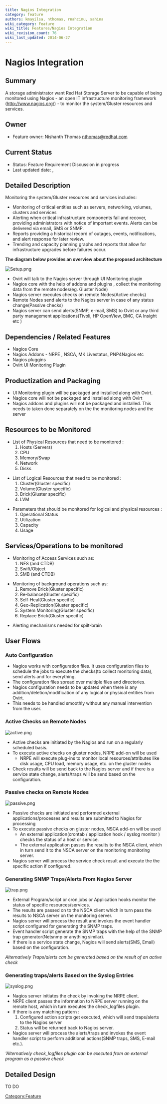 ```yaml
---
title: Nagios Integration
category: feature
authors: kmayilsa, nthomas, rnahcimu, sahina
wiki_category: Feature
wiki_title: Features/Nagios Integration
wiki_revision_count: 76
wiki_last_updated: 2014-06-27
---
```


# Nagios Integration

## Summary

A storage administrator want Red Hat Storage Server to be capable of being monitored using Nagios - an open IT infrastructure monitoring framework (http://www.nagios.org/) - to monitor the system/Gluster resources and services.

## Owner

*   Feature owner: Nishanth Thomas <nthomas@redhat.com>

## Current Status

*   Status: Feature Requirement Discussion in progress
*   Last updated date: ,

## Detailed Description

Monitoring the system/Gluster resources and services includes:

*   Monitoring of critical entities such as servers, networking, volumes, clusters and services
*   Alerting when critical infrastructure components fail and recover, providing administrators with notice of important events. Alerts can be delivered via email, SMS or SNMP.
*   Reports providing a historical record of outages, events, notifications, and alert response for later review.
*   Trending and capacity planning graphs and reports that allow for infrastructure upgrades before failures occur.

**The diagram below provides an overview about the proposed architecture**

![](Setup.png "Setup.png")

*   Ovirt will talk to the Nagios server through UI Monitoring plugin
*   Nagios core with the help of addons and plugins , collect the monitoring data from the remote nodes(eg. Gluster Node)
*   Nagios server executes checks on remote Nodes(Active checks)
*   Remote Nodes send alerts to the Nagios server in case of any status change(Passive checks)
*   Nagios server can send alerts(SNMP, e-mail, SMS) to Ovirt or any third party management applications(Tivoli, HP OpenView, BMC, CA Insight etc )

## Dependencies / Related Features

*   Nagios Core
*   Nagios Addons - NRPE , NSCA, MK Livestatus, PNP4Nagios etc
*   Nagios pluggins
*   Ovirt UI Monitoring Plugin

## Productization and Packaging

*   UI Monitoring plugin will be packaged and installed along with Ovirt.
*   Nagios core will not be packaged and installed along with Ovirt
*   Nagios addons and plugins will not be packaged and installed. This needs to taken done separately on the the monitoring nodes and the server

## Resources to be Monitored

*   List of Physical Resources that need to be monitored :
    1.  Hosts (Servers)
    2.  CPU
    3.  Memory/Swap
    4.  Network
    5.  Disks

<!-- -->

*   List of Logical Resources that need to be monitored :
    1.  Cluster(Gluster specific)
    2.  Volume(Gluster specific)
    3.  Brick(Gluster specific)
    4.  LVM

<!-- -->

*   Parameters that should be monitored for logical and physical resources :
    1.  Operational Status
    2.  Utilization
    3.  Capacity
    4.  Usage

## Services/Operations to be monitored

*   Monitoring of Access Services such as:
    1.  NFS (and CTDB)
    2.  Swift/Object
    3.  SMB (and CTDB)

<!-- -->

*   Monitoring of background operations such as:
    1.  Remove Brick(Gluster specific)
    2.  Re-balance(Gluster specific)
    3.  Self-Heal(Gluster specific)
    4.  Geo-Replication(Gluster specific)
    5.  System Monitoring(Gluster specific)
    6.  Replace Brick(Gluster specific)

<!-- -->

*   Alerting mechanisms needed for spilt-brain

## User Flows

### Auto Configuration

*   Nagios works with configuration files. It uses configuration files to schedule the jobs to execute the checks(to collect monitoring data), send alerts and for everything.
*   The configuration files spread over multiple files and directories.
*   Nagios configuration needs to be updated when there is any addition/deletion/modification of any logical or physical entities from Ovirt.
*   This needs to be handled smoothly without any manual intervention from the user.

### Active Checks on Remote Nodes

![](active.png "active.png")

*   Active checks are initiated by the Nagios and run on a regularly scheduled basis.
*   To execute active checks on gluster nodes, NRPE add-on will be used
    -   NRPE will execute plug-ins to monitor local resources/attributes like disk usage, CPU load, memory usage, etc. on the gluster nodes
*   Check results will be send back to the Nagios server and if there is a service state change, alerts/traps will be send based on the configuration.

### Passive checks on Remote Nodes

![](passive.png "passive.png")

*   Passive checks are initiated and performed external applications/processes and results are submitted to Nagios for processing
*   To execute passive checks on gluster nodes, NSCA add-on will be used
    -   An external application(crontab / application hook / syslog monitor ) checks the status of a host or service.
    -   The external application passes the results to the NSCA client, which in turn send it to the NSCA server on the monitoring monitoring server.
*   Nagios server will process the service check result and execute the the specific action if configured.

### Generating SNMP Traps/Alerts From Nagios Server

![](trap.png "trap.png")

*   External Program/script or cron jobs or Application hooks monitor the status of specific resources/services.
*   The results are passed on to the NSCA client which in turn pass the results to NSCA server on the monitoring server.
*   Nagios server will process the result and invokes the event handler script configured for generating the SNMP traps.
*   Event handler script generate the SNMP traps with the help of the SNMP trap generator(Netsnmp or anything similar).
*   If there is a service state change, Nagios will send alerts(SMS, Email) based on the configuration.

*Alternatively Traps/alerts can be generated based on the result of an active check*

### Generating traps/alerts Based on the Syslog Entries

![](syslog.png "syslog.png")

*   Nagios server initiates the check by invoking the NRPE client.
*   NRPE client passes the information to NRPE server running on the remote host, which in turn executes the check_logfiles plugin.
*   If there is any matching pattern :
    1.  Configured action scripts get executed, which will send traps/alerts to the Nagios server
    2.  Status will be returned back to Nagios server.
*   Nagios server will process the alerts/traps and invokes the event handler script to perform additional actions(SNMP traps, SMS, E-mail etc.).

*'Alternatively check_logfiles plugin can be executed from an external program as a passive check*

## Detailed Design

TO DO

<Category:Feature>
